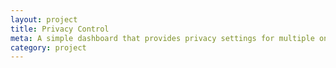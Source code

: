 ```yaml
---
layout: project
title: Privacy Control
meta: A simple dashboard that provides privacy settings for multiple online social networks (OSN) and recommends the best possible configuration. 
category: project
---
```

